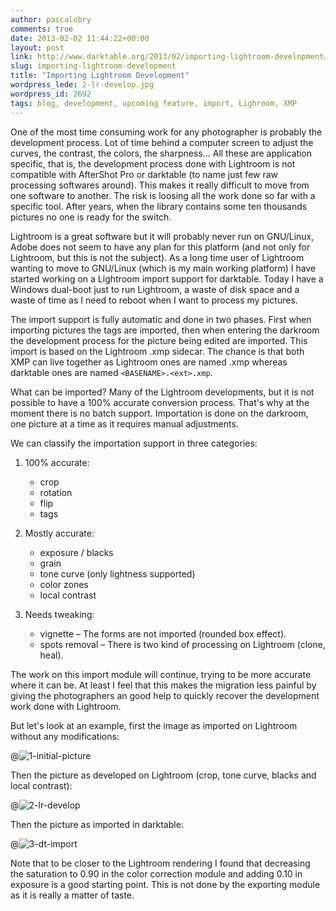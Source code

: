 ```yaml
---
author: pascalobry
comments: true
date: 2013-02-02 11:44:22+00:00
layout: post
link: http://www.darktable.org/2013/02/importing-lightroom-development/
slug: importing-lightroom-development
title: "Importing Lightroom Development"
wordpress_lede: 2-lr-develop.jpg
wordpress_id: 2692
tags: blog, development, upcoming feature, import, Lighroom, XMP
---
```


One of the most time consuming work for any photographer is probably the development process. Lot of time behind a computer screen to adjust the curves, the contrast, the colors, the sharpness... All these are application specific, that is, the development process done with Lightroom is not compatible with AfterShot Pro or darktable (to name just few raw processing softwares around). This makes it really difficult to move from one software to another. The risk is loosing all the work done so far with a specific tool. After years, when the library contains some ten thousands pictures no one is ready for the switch.

Lightroom is a great software but it will probably never run on GNU/Linux, Adobe does not seem to have any plan for this platform (and not only for Lightroom, but this is not the subject). As a long time user of Lightroom wanting to move to GNU/Linux (which is my main working platform) I have started working on a Lightroom import support for darktable. Today I have a Windows dual-boot just to run Lightroom, a waste of disk space and a waste of time as I need to reboot when I want to process my pictures.

The import support is fully automatic and done in two phases. First when importing pictures the tags are imported, then when entering the darkroom the development process for the picture being edited are imported. This import is based on the Lightroom .xmp sidecar. The chance is that both XMP can live together as Lightroom ones are named <BASENAME>.xmp whereas darktable ones are named `<BASENAME>.<ext>.xmp`.

What can be imported? Many of the Lightroom developments, but it is not possible to have a 100% accurate conversion process. That's why at the moment there is no batch support. Importation is done on the darkroom, one picture at a time as it requires manual adjustments.

We can classify the importation support in three categories:

1. 100% accurate:

    * crop
    * rotation
    * flip
    * tags

2. Mostly accurate:

    * exposure / blacks
    * grain
    * tone curve (only lightness supported)
    * color zones
    * local contrast

3. Needs tweaking:

    * vignette&nbsp;– The forms are not imported (rounded box effect).
    * spots removal&nbsp;– There is two kind of processing on Lightroom (clone, heal).

The work on this import module will continue, trying to be more accurate where it can be. At least I feel that this makes the migration less painful by giving the photographers an good help to quickly recover the development work done with Lightroom.

But let's look at an example, first the image as imported on Lightroom without any modifications:

@![1-initial-picture](1-initial-picture.jpg)

Then the picture as developed on Lightroom (crop, tone curve, blacks and local contrast):

@![2-lr-develop](2-lr-develop.jpg)

Then the picture as imported in darktable:

@![3-dt-import](3-dt-import.jpg)

Note that to be closer to the Lightroom rendering I found that decreasing the saturation to 0.90 in the color correction module and adding 0.10 in exposure is a good starting point. This is not done by the exporting module as it is really a matter of taste.
